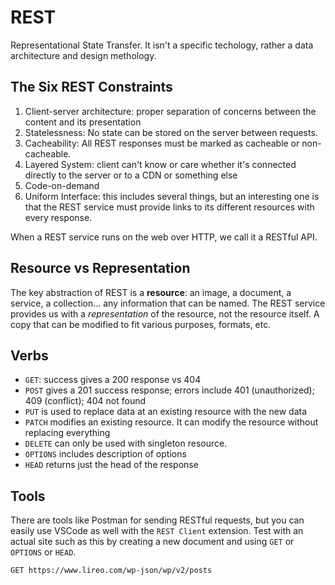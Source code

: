# REST
Representational State Transfer. 
It isn't a specific techology, rather a data architecture and design methology.

## The Six REST Constraints
1. Client-server architecture: proper separation of concerns between the content and its presentation
2. Statelessness: No state can be stored on the server between requests. 
3. Cacheability: All REST responses must be marked as cacheable or non-cacheable.
4. Layered System: client can't know or care whether it's connected directly to the server or to a CDN or something else
5. Code-on-demand
6. Uniform Interface: this includes several things, but an interesting one is that the REST service must provide links to its different resources with every response. 

When a REST service runs on the web over HTTP, we call it a RESTful API. 

## Resource vs Representation
The key abstraction of REST is a **resource**: an image, a document, a service, a collection... any information that can be named. 
The REST service provides us with a _representation_ of the resource, not the resource itself. A copy that can be modified to fit various purposes, formats, etc.

## Verbs
- <code>GET</code>: success gives a 200 response vs 404
- `POST` gives a 201 success response; errors include 401 (unauthorized); 409 (conflict); 404 not found
- `PUT` is used to replace data at an existing resource with the new data
- `PATCH` modifies an existing resource. It can modify the resource without replacing everything
- `DELETE` can only be used with singleton resource. 
- `OPTIONS` includes description of options
- `HEAD` returns just the head of the response

## Tools
There are tools like Postman for sending RESTful requests, but you can easily use VSCode as well with the `REST Client` extension.
Test with an actual site such as this by creating a new document and using `GET` or `OPTIONS` or `HEAD`.
```
GET https://www.lireo.com/wp-json/wp/v2/posts
```

